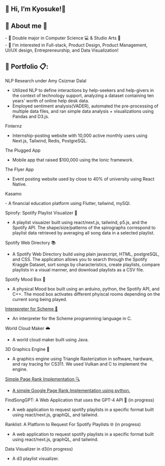 <h2>🔗 Hi, I’m Kyosuke!👋 </h2>

<h2> 🔗 About me 👀  </h2>
- 🏫 Double major in Computer Science 💻 & Studio Arts 🎨
<br>
- 🌱 I'm interested in Full-stack, Product Design, Product Management, UI/UX design, Entrepreneurship, and Data Visualization!
<br>

<h2> 🔗 Portfolio 📋: </h2>

<p> <a>NLP Research under Amy Csizmar Dalal</a> <p> 
   
  - Utilized NLP to define interactions by help-seekers and help-givers in the context of technology support, analyzing a dataset containing ten years' worth of online help desk data.
  - Employed sentiment analysis(VADER), automated the pre-processing of multiple data files, and ran simple data analysis + visualizations using Pandas and D3.js.

<p> <a>Finternz</a> <p> 
   
  - Internship-posting website with 10,000 active monthly users using Next.js, Tailwind, Redis, PostgreSQL.

<p> <a>The Plugged App</a> <p> 
   
  - Mobile app that raised $100,000 using the Ionic framework.

<p> <a>The Flyer App</a> <p> 
   
  - Event posting website used by close to 40% of university using React Native.

<p> <a>Kasamo</a> <p> 
  - A financial education platform using Flutter, tailwind, mySQl.

<p> <a>Spirofy: Spotify Playlist Visualizer  🎵</a> <p> 
   
  - A playlist visuaizer built using react/next.js, tailwind, p5.js, and the Spotify API. The shape/size/patterns of the spirographs correspond to playlist data retrieved by averaging all song data in a selected playlist. 

  
  
<p> <a > Spotify Web Directory  📚</a> <p> 

  - A Spotify Web Directory build using plain javascript, HTML, postgreSQL, and CSS. The application allows you to search through the Spotify Kraggle Dataset, sort songs by characteristics, create playlists, compare playlists in a visual manner, and download playlists as a CSV file.  
 
<p> <a > Spotify Mood Box  🎁</a> <p> 

  - A physical Mood box built using an arduino, python, the Spotify API, and C++. The mood box activates different phyiscal rooms depending on the current song being played.
  
 
<p> <a href="https://github.com/imaik129/Interpreter-for-Scheme">  Interepreter for Scheme 🐪 </a> <p> 

  - An interpreter for the Scheme programming language in C. 

<p> <a> World Cloud Maker  🌥️</a> <p> 

  - A world cloud maker built using Java. 

<p> <a> 3D Graphics Engine 🌲</a> <p> 

  - A graphics engine using Triangle Rasterization in software, hardware, and ray tracing for CS311. We used Vulkan and C to implement the engine. 

<p> <a href="https://github.com/imaik129/Page-Rank-Implementation">Simple Page Rank Implementation 🔍

  - A simple Google Page Rank Implementation using python. 
   
<p> <a >FindSongGPT: A Web Application that uses the GPT-4 API 🎸</a> (in progress) <p> 

  - A web application to request spotify playlists in a specific format built using react/next.js, graphQL, and tailwind. 

<p> <a">Ranklist: A Platform to Request For Spotify Playlists  🌐</a> (in progress) <p> 

  - A web application to request spotify playlists in a specific format built using react/next.js, graphQL, and tailwind. 

<p> <a href=""> </a> Data Visualizer in d3(in progress) <p> 

  - A d3 playlist visualizer.

<!---
imaik129/imaik129 is a ✨ special ✨ repository because its `README.md` (this file) appears on your GitHub profile.
You can click the Preview link to take a look at your changes.
--->
